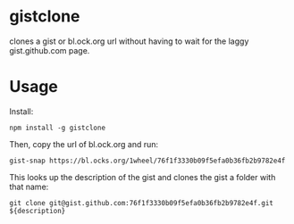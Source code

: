 # gistclone

clones a gist or bl.ock.org url without having to wait for the laggy gist.github.com page. 

# Usage 

Install:

    npm install -g gistclone

Then, copy the url of bl.ock.org and run: 

    gist-snap https://bl.ocks.org/1wheel/76f1f3330b09f5efa0b36fb2b9782e4f

This looks up the description of the gist and clones the gist a folder with that name:  

    git clone git@gist.github.com:76f1f3330b09f5efa0b36fb2b9782e4f.git ${description}